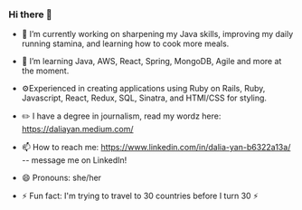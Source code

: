 ### Hi there 👋

<!--
**daliayan/daliayan** is a ✨ _special_ ✨ repository because its `README.md` (this file) appears on your GitHub profile.

Here are some ideas to get you started:

- 🔭 I’m currently working on ...
- 🌱 I’m currently learning ...
- 👯 I’m looking to collaborate on ...
- 🤔 I’m looking for help with ...
- 💬 Ask me about ...
- 📫 How to reach me: ...
- 😄 Pronouns: ...
- ⚡ Fun fact: ...
-->

- 🔭 I’m currently working on sharpening my Java skills, improving my daily running stamina, and learning how to cook more meals.
- 🌱 I’m learning Java, AWS, React, Spring, MongoDB, Agile and more at the moment.
- ⚙️Experienced in creating applications using Ruby on Rails, Ruby, Javascript, React, Redux, SQL, Sinatra, and HTMl/CSS for styling. 

- ✏️ I have a degree in journalism, read my wordz here: https://daliayan.medium.com/
- 📫 How to reach me: https://www.linkedin.com/in/dalia-yan-b6322a13a/ -- message me on LinkedIn!
 
- 😄 Pronouns: she/her
- ⚡ Fun fact: I'm trying to travel to 30 countries before I turn 30 ⚡
